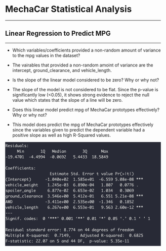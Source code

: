# MechaCar Statistical Analysis
---

## Linear Regression to Predict MPG
---

* Which variables/coefficients provided a non-random amount of variance to the mpg values in the dataset?
- The vairables that provided a non-random amoint of variance are the intercept, ground_clearance, and vehicle_length.

* Is the slope of the linear model considered to be zero? Why or why not?
- The slope of the model is not considered to be flat. Since the p-value is significantly low (<0.05), it shows strong evidence to reject the null value which states that the slope of a line will be zero.

* Does this linear model predict mpg of MechaCar prototypes effectively? Why or why not?
- This model does predict the mpg of MechaCar prototypes effectively since the variables given to predict the dependent variable had a positive slope as well as high R-Squared values.

![](https://github.com/evflores001/MechaCar_Statistical_Analysis/blob/main/Results/mpgLinearRegression.png)
